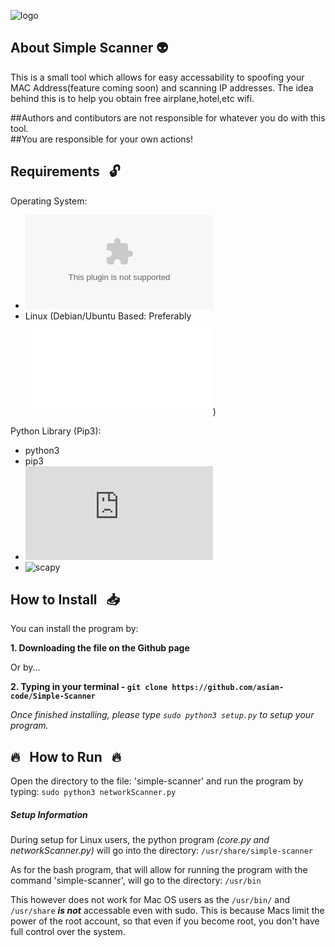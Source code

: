 
![logo](http://i65.tinypic.com/6swdx0.jpg)

##   About Simple Scanner  :alien:

This is a small tool which allows for easy accessability to spoofing your MAC Address(feature coming soon) and scanning IP addresses.
The idea behind this is to help you obtain free airplane,hotel,etc wifi.


##Authors and contibutors are not responsible for whatever you do with this tool. <br>
##You are responsible for your own actions!


##  Requirements &nbsp; :unlock:

Operating System:
* ![Mac OS X](www.apple.com)
* Linux (Debian/Ubuntu Based: Preferably ![Kali Linux](www.kali.org))

Python Library (Pip3):
* python3
* pip3
* ![os](https://docs.python.org/3/library/os.html)
* ![scapy](https://pypi.org/project/scapy-python3/)



## How to Install &nbsp; :inbox_tray:

You can install the program by:

**1. Downloading the file on the Github page**

Or by...

**2. Typing in your terminal - `git clone https://github.com/asian-code/Simple-Scanner`**

*Once finished installing, please type `sudo python3 setup.py` to setup your program.*


## :fire: &nbsp; How to Run &nbsp; :fire:

Open the directory to the file: 'simple-scanner' and run the program by typing: 
`sudo python3 networkScanner.py`


##### Setup Information

During setup for Linux users, the python program _(core.py and networkScanner.py)_ will go into the directory: `/usr/share/simple-scanner`

As for the bash program, that will allow for running the program with the command 'simple-scanner', will go to the directory: `/usr/bin`

This however does not work for Mac OS users as the `/usr/bin/` and `/usr/share` ***is not*** accessable even with sudo.
This is because Macs limit the power of the root account, so that even if you become root, you don't have full control over the system.


